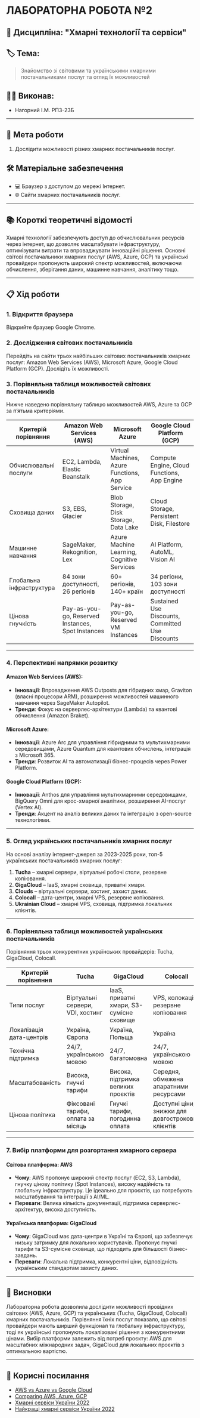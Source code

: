 # ЛАБОРАТОРНА РОБОТА №2

## 📌 Дисципліна: "Хмарні технології та сервіси"

## 🏷 Тема:
> Знайомство зі світовими та українськими хмарними постачальниками послуг та огляд їх можливостей

## 👨‍🎓 Виконав:
- Нагорний І.М. РПЗ-23Б

---

## 🎯 Мета роботи
1. Дослідити можливості різних хмарних постачальників послуг.

## 🛠 Матеріальне забезпечення
- 💻 Браузер з доступом до мережі Інтернет.
- 🌐 Сайти хмарних постачальників послуг.

---

## 📚 Короткі теоретичні відомості
Хмарні технології забезпечують доступ до обчислювальних ресурсів через інтернет, що дозволяє масштабувати інфраструктуру, оптимізувати витрати та впроваджувати інноваційні рішення. Основні світові постачальники хмарних послуг (AWS, Azure, GCP) та українські провайдери пропонують широкий спектр можливостей, включаючи обчислення, зберігання даних, машинне навчання, аналітику тощо.

---

## 📋 Хід роботи

### 1. Відкриття браузера
Відкрийте браузер Google Chrome.

### 2. Дослідження світових постачальників
Перейдіть на сайти трьох найбільших світових постачальників хмарних послуг: Amazon Web Services (AWS), Microsoft Azure, Google Cloud Platform (GCP). Дослідіть їх можливості.

### 3. Порівняльна таблиця можливостей світових постачальників
Нижче наведено порівняльну таблицю можливостей AWS, Azure та GCP за п’ятьма критеріями.

| Критерій порівняння          | Amazon Web Services (AWS)                          | Microsoft Azure                                   | Google Cloud Platform (GCP)                       |
|------------------------------|---------------------------------------------------|--------------------------------------------------|--------------------------------------------------|
| Обчислювальні послуги        | EC2, Lambda, Elastic Beanstalk                    | Virtual Machines, Azure Functions, App Service    | Compute Engine, Cloud Functions, App Engine       |
| Сховища даних                | S3, EBS, Glacier                                  | Blob Storage, Disk Storage, Data Lake            | Cloud Storage, Persistent Disk, Filestore         |
| Машинне навчання             | SageMaker, Rekognition, Lex                       | Azure Machine Learning, Cognitive Services       | AI Platform, AutoML, Vision AI                    |
| Глобальна інфраструктура     | 84 зони доступності, 26 регіонів                  | 60+ регіонів, 140+ країн                         | 34 регіони, 103 зони доступності                  |
| Цінова гнучкість             | Pay-as-you-go, Reserved Instances, Spot Instances | Pay-as-you-go, Reserved VM Instances             | Sustained Use Discounts, Committed Use Discounts  |

---

### 4. Перспективні напрямки розвитку
#### Amazon Web Services (AWS):
- **Інновації**: Впровадження AWS Outposts для гібридних хмар, Graviton (власні процесори ARM), розширення можливостей машинного навчання через SageMaker Autopilot.
- **Тренди**: Фокус на серверлес-архітектури (Lambda) та квантові обчислення (Amazon Braket).

#### Microsoft Azure:
- **Інновації**: Azure Arc для управління гібридними та мультихмарними середовищами, Azure Quantum для квантових обчислень, інтеграція з Microsoft 365.
- **Тренди**: Розвиток AI та автоматизації бізнес-процесів через Power Platform.

#### Google Cloud Platform (GCP):
- **Інновації**: Anthos для управління мультихмарними середовищами, BigQuery Omni для крос-хмарної аналітики, розширення AI-послуг (Vertex AI).
- **Тренди**: Акцент на аналіз великих даних та інтеграцію з open-source технологіями.

---

### 5. Огляд українських постачальників хмарних послуг
На основі аналізу інтернет-джерел за 2023-2025 роки, топ-5 українських постачальників хмарних послуг:
1. **Tucha** – хмарні сервери, віртуальні робочі столи, резервне копіювання.
2. **GigaCloud** – IaaS, хмарні сховища, приватні хмари.
3. **Clouds** – віртуальні сервери, хостинг, захист даних.
4. **Colocall** – дата-центри, хмарні VPS, резервне копіювання.
5. **Ukrainian Cloud** – хмарні VPS, сховища, підтримка локальних клієнтів.

---

### 6. Порівняльна таблиця можливостей українських постачальників
Порівняння трьох конкурентних українських провайдерів: Tucha, GigaCloud, Colocall.

| Критерій порівняння          | Tucha                                             | GigaCloud                                        | Colocall                                         |
|------------------------------|---------------------------------------------------|--------------------------------------------------|--------------------------------------------------|
| Типи послуг                  | Віртуальні сервери, VDI, хостинг                  | IaaS, приватні хмари, S3-сумісне сховище         | VPS, колокація, резервне копіювання              |
| Локалізація дата-центрів     | Україна, Європа                                   | Україна, Польща                                  | Україна                                          |
| Технічна підтримка           | 24/7, українською мовою                           | 24/7, багатомовна                                | 24/7, українською мовою                          |
| Масштабованість              | Висока, гнучкі тарифи                            | Висока, підтримка великих проєктів               | Середня, обмежена апаратними ресурсами           |
| Цінова політика              | Фіксовані тарифи, оплата за місяць| Гнучкі тарифи, погодинна оплата | Доступні ціни, знижки для довгострокових клієнтів|

---

### 7. Вибір платформи для розгортання хмарного сервера
#### Світова платформа: **AWS**
- **Чому**: AWS пропонує широкий спектр послуг (EC2, S3, Lambda), гнучку цінову політику (Spot Instances), високу надійність та глобальну інфраструктуру. Це ідеально для проєктів, що потребують масштабування та інтеграції з AI/ML.
- **Переваги**: Велика кількість документації, підтримка серверлес-архітектур, висока доступність.

#### Українська платформа: **GigaCloud**
- **Чому**: GigaCloud має дата-центри в Україні та Європі, що забезпечує низьку затримку для локальних користувачів. Пропонує гнучкі тарифи та S3-сумісне сховище, що підходить для більшості бізнес-завдань.
- **Переваги**: Локальна підтримка, конкурентні ціни, відповідність українським стандартам захисту даних.

---

## 📝 Висновки
Лабораторна робота дозволила дослідити можливості провідних світових (AWS, Azure, GCP) та українських (Tucha, GigaCloud, Colocall) хмарних постачальників. Порівняння їхніх послуг показало, що світові провайдери мають ширший функціонал та глобальну інфраструктуру, тоді як українські пропонують локалізовані рішення з конкурентними цінами. Вибір платформи залежить від потреб проєкту: AWS для масштабних міжнародних задач, GigaCloud для локальних проєктів з оптимальною вартістю.

---

## 🔗 Корисні посилання
- [AWS vs Azure vs Google Cloud](https://geekflare.com/aws-vs-azure-vs-google-cloud/)
- [Comparing AWS, Azure, GCP](https://www.n-ix.com/comparing-big-3-aws-azure-gcp/)
- [Хмарні сервіси України 2022](https://24tv.ua/tech/cloud-servisi-ukrayini-hto-naykrashhiy-2022-rotsi_n2157398)
- [Найкращі хмарні сервіси України 2022](https://ain.ua/2022/09/15/najkrashhi-hmarni-servisy-ukrayiny-u-2022-roczi-doslidzhennya-molfar/)

